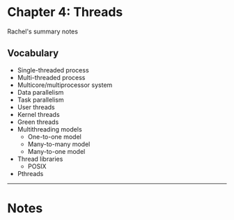 # Chapter 4: Threads

Rachel's summary notes

## Vocabulary

* Single-threaded process
* Multi-threaded process
* Multicore/multiprocessor system
* Data parallelism
* Task parallelism
* User threads
* Kernel threads
* Green threads
* Multithreading models
	* One-to-one model
	* Many-to-many model
	* Many-to-one model
* Thread libraries
	* POSIX
* Pthreads


---

# Notes

